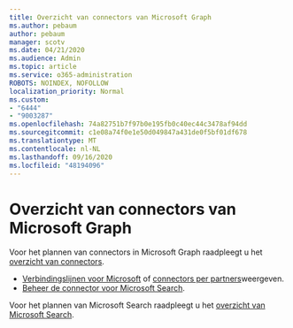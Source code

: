 ```yaml
---
title: Overzicht van connectors van Microsoft Graph
ms.author: pebaum
author: pebaum
manager: scotv
ms.date: 04/21/2020
ms.audience: Admin
ms.topic: article
ms.service: o365-administration
ROBOTS: NOINDEX, NOFOLLOW
localization_priority: Normal
ms.custom:
- "6444"
- "9003287"
ms.openlocfilehash: 74a82751b7f97b0e195fb0c40ec44c3478af94dd
ms.sourcegitcommit: c1e08a74f0e1e50d049847a431de0f5bf01df678
ms.translationtype: MT
ms.contentlocale: nl-NL
ms.lasthandoff: 09/16/2020
ms.locfileid: "48194096"
---
```

# <a name="overview-of-microsoft-graph-connectors"></a>Overzicht van connectors van Microsoft Graph

Voor het plannen van connectors in Microsoft Graph raadpleegt u het  [overzicht van connectors](https://docs.microsoft.com/microsoftsearch/connectors-overview).

- [Verbindingslijnen voor Microsoft](https://docs.microsoft.com/microsoftsearch/connectors-gallery#Microsoft) of [connectors per partners](https://docs.microsoft.com/microsoftsearch/connectors-gallery#Partners)weergeven.
- [Beheer de connector voor Microsoft Search](https://docs.microsoft.com/microsoftsearch/manage-connector).

Voor het plannen van Microsoft Search raadpleegt u het  [overzicht van Microsoft Search](https://docs.microsoft.com/microsoftsearch/overview-microsoft-search).
